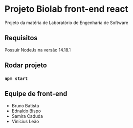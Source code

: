 # Projeto Biolab front-end react

Projeto da matéria de Laboratório de Engenharia de Software

## Requisitos

Possuir NodeJs na versão 14.18.1

## Rodar projeto

### `npm start`

## Equipe de front-end

- Bruno Batista
- Ednaldo Bispo
- Samira Caduda
- Vinícius Leão